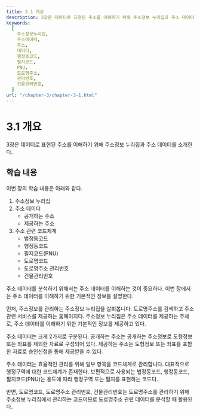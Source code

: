 ```yaml
---
title: 3.1 개요
description: 3장은 데이터로 표현된 주소를 이해하기 위해 주소정보 누리집과 주소 데이터를 소개한다.
keywords:
  [
    주소정보누리집,
    주소데이터,
    주소,
    데이터,
    행정동코드,
    필지코드,
    PNU,
    도로명주소,
    관리번호,
    건물관리번호,
  ]
url: "/chapter-3/chapter-3-1.html"
---
```


# 3.1 개요

3장은 데이터로 표현된 주소를 이해하기 위해 주소정보 누리집과 주소 데이터를 소개한다.

## 학습 내용

이번 장의 학습 내용은 아래와 같다.

1. 주소정보 누리집
2. 주소 데이터
   - 공개하는 주소
   - 제공하는 주소
3. 주소 관련 코드체계
   - 법정동코드
   - 행정동코드
   - 필지코드(PNU)
   - 도로명코드
   - 도로명주소 관리번호
   - 건물관리번호

주소 데이터를 분석하기 위해서는 주소 데이터를 이해하는 것이 중요하다. 이번 장에서는 주소 데이터를 이해하기 위한 기본적인 정보를 설명한다.

먼저, 주소정보를 관리하는 주소정보 누리집을 살펴봅니다. 도로명주소를 검색하고 주소 관련 서비스를 제공하는 홈페이지다.
주소정보 누리집은 주소 데이터를 제공하는 주체로, 주소 데이터를 이해하기 위한 기본적인 정보를 제공하고 있다.

주소 데이터는 크게 2가지로 구분된다. 공개하는 주소는 공개하는 주소정보로 도형정보 또는 좌표를 제외한 자료로 구성되어 있다. 제공하는 주소는 도형정보 또는 좌표를 포함한 자료로 승인신청을 통해 제공받을 수 있다.

주소 데이터는 효율적인 관리를 위해 일부 항목을 코드체계로 관리합니다. 대표적으로 행정구역에 대한 코드체계가 존재한다. 보편적으로 사용되는 법정동코드, 행정동코드, 필지코드(PNU)는 용도에 따라 행정구역 또는 필지를 표현하는 코드다.

반면, 도로명코드, 도로명주소 관리번호, 건물관리번호는 도로명주소를 관리하기 위해 주소정보 누리집에서 관리하는 코드이므로 도로명주소 관련 데이터를 분석할 때 활용된다.
